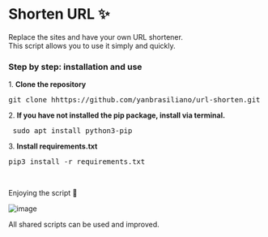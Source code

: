 <h1> Shorten URL ✨ </h1>

<p>Replace the sites and have your own URL shortener.<br> This script allows you to use it simply and quickly.</p>
<h3>Step by step: installation and use</h3>
<p>1. <strong>Clone the repository</strong><br>
 <pre>git clone hhttps://github.com/yanbrasiliano/url-shorten.git </pre></p>
<p>2. <strong>If you have not installed the pip package, install via terminal.</strong><br>
<pre> sudo apt install python3-pip </pre></p>
<p>3. <strong>Install requirements.txt</strong> <br>
<pre>pip3 install -r requirements.txt</pre></p></p>
<br>
<p>Enjoying the script 🏁</p>

<div>
 
![image](https://user-images.githubusercontent.com/72168914/110226025-f5a9bc00-7ec9-11eb-9f28-0ccf80915a80.png) 

</div
<div align="center">
<footer>All shared scripts can be used and improved.</footer>
</div>
</div>
